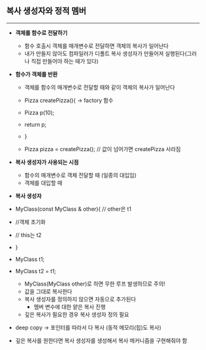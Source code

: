 ## 복사 생성자와 정적 멤버



---



- **객체를 함수로 전달하기**
  - 함수 호출시 객체를 매개변수로 전달하면 객체의 복사가 일어난다
  - 내가 만들지 않아도 컴파일러가 디폴트 복사 생성자가 만들어져 실행된다(그러나 직접 만들어야 하는 때가 있다)

- **함수가 객체를 반환**

  - 객체를 함수의 매개변수로 전달할 때와 같이 객체의 복사가 일어난다
  - Pizza createPizza(){ -> factory 함수
  - Pizza p(10);
  - return p;
  - }

  - Pizza pizza = createPizza(); // 값이 넘어가면 createPizza 사라짐

- **복사 생성자가 사용되는 시점**

  - 함수의 매개변수로 객체 전달할 때 (일종의 대입임)
  - 객체를 대입할 때

- **복사 생성자**

- MyClass(const MyClass & other){ // other은 t1

- //객체 초기화 

- // this는 t2

- }

- MyClass t1;

- MyClass t2 = t1;

  - MyClass(MyClass other)로 하면 무한 루프 발생하므로 주의!
  - 값을 그대로 복사한다
  - 복사 생성자를 정의하지 않으면 자동으로 추가된다
    - 멤버 변수에 대한 얕은 복사 진행
  - 깊은 복사가 필요한 경우 복사 생성자 정의 필요

- deep copy -> 포인터를 따라서 다 복사 (동적 메모리(힙)도 복사)

- 깊은 복사를 원한다면 복사 생성자를 생성해서 복사 메커니즘을 구현해줘야 함

  